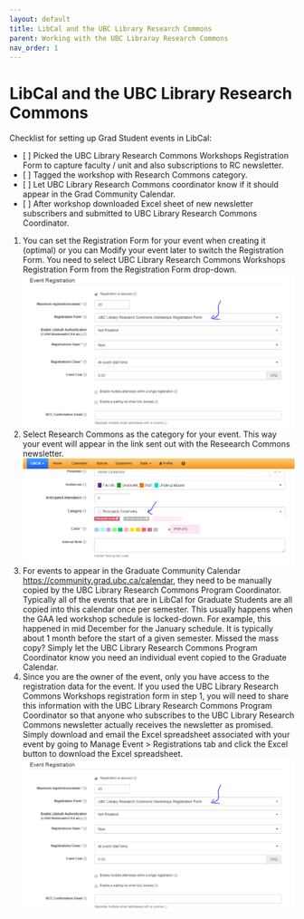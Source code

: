 ```yaml
---
layout: default
title: LibCal and the UBC Library Research Commons
parent: Working with the UBC Libraray Research Commons
nav_order: 1
---
```

# LibCal and the UBC Library Research Commons
Checklist for setting up Grad Student events in LibCal:
- \[ ] Picked the UBC Library Research Commons Workshops Registration Form to capture faculty / unit and also subscriptions to RC newsletter.
- \[ ] Tagged the workshop with Research Commons category.
- \[ ] Let UBC Library Research Commons coordinator know if it should appear in the Grad Community Calendar.
- \[ ] After workshop downloaded Excel sheet of new newsletter subscribers and submitted to UBC Library Research Commons Coordinator.

1. You can set the Registration Form for your event when creating it (optimal) or you can Modify your event later to switch the Registration Form. You need to select UBC Library Research Commons Workshops Registration Form from the Registration Form drop-down.
![](../../assets/images/registrationwithrcform.PNG)
1. Select Research Commons as the category for your event. This way your event will appear in the link sent out with the Reseearch Commons newsletter. 
![](../../assets/images/RCcategory.PNG)
1. For events to appear in the Graduate Community Calendar <a href="https://community.grad.ubc.ca/calendar" target="_blank">https://community.grad.ubc.ca/calendar</a>, they need to be manually copied by the UBC Library Research Commons Program Coordinator. Typically all of the events that are in LibCal for Graduate Students are all copied into this calendar once per semester. This usually happens when the GAA led workshop schedule is locked-down. For example, this happened in mid December for the January schedule. It is typically about 1 month before the start of a given semester. Missed the mass copy? Simply let the UBC Library Research Commons Program Coordinator know you need an individual event copied to the Graduate Calendar.
1. Since you are the owner of the event, only you have access to the registration data for the event. If you used the UBC Library Research Commons Workshops registration form in step 1, you will need to share this information with the UBC Library Research Commons Program Coordinator so that anyone who subscribes to the UBC Library Research Commons newsletter actually receives the newsletter as promised. Simply download and email the Excel spreadsheet associated with your event by going to Manage Event > Registrations tab and click the Excel button to download the Excel spreadsheet.
![](../../assets/images/registrationwithrcform.PNG)
